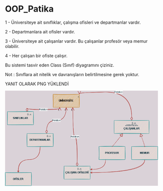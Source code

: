 # OOP_Patika
 
1 - Üniversiteye ait sınıflıklar, çalışma ofisleri ve departmanlar vardır.

2 - Departmanlara ait ofisler vardır.

3 - Üniversiteye ait çalışanlar vardır. Bu çalışanlar profesör veya memur olabilir.

4 - Her çalışan bir ofiste çalışır.

Bu sistemi tasvir eden Class (Sınıf) diyagramını çiziniz.

Not : Sınıflara ait nitelik ve davranışların belirtilmesine gerek yoktur.

YANIT OLARAK PNG YÜKLENDİ

![alt text](https://github.com/Mertcali/OOP_Patika/blob/main/src/UML_MODELLEME/uml.png)
